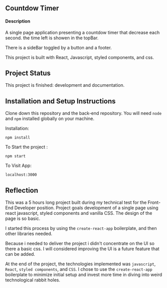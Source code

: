 ## Countdow Timer

#### Description

A single page application presenting a countdow timer that decrease each second. the time left is showen in the topBar.

There is a sideBar toggled by a button and a footer.

This project is built with React, Javascript, styled components, and css.



## Project Status

This project is finished: development and documentation.


## Installation and Setup Instructions

Clone down this repository and the back-end repository. You will need `node` and `npm` installed globally on your machine.  

Installation:

`npm install`  


To Start the project :

`npm start`  

To Visit App:

`localhost:3000`  

## Reflection

This was a 5 hours long project built during my technical test for the Front-End Developer position. Project goals development of a single page using react javascript, styled components and vanilla CSS. The design of the page is so basic.  

I started this process by using the `create-react-app` boilerplate, and then other libraries needed.  


Because i needed to deliver the project i didn't concentrate on the UI so there a basic css. I will considered improving the UI is a future feature that can be added.


At the end of the project, the technologies implemented was `javascript`, `React`, `styled components`, and `CSS`. I chose to use the `create-react-app` boilerplate to minimize initial setup and invest more time in diving into weird technological rabbit holes.



